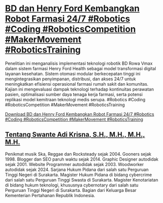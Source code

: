 # [BD dan Henry Ford Kembangkan Robot Farmasi 24/7 #Robotics #Coding #RoboticsCompetition #MakerMovement #RoboticsTraining](https://swanteadikrisna.com/robot/website/4/bd-henry-ford-robot-farmasi-24-7-otomasi-kesehatan/)

Penelitian ini menganalisis implementasi teknologi robotik BD Rowa Vmax dalam sistem farmasi Henry Ford Health sebagai model transformasi digital layanan kesehatan. Sistem otomasi modular berkecepatan tinggi ini mengintegrasikan penyimpanan, distribusi, dan akses 24/7 untuk meningkatkan efisiensi operasional farmasi rumah sakit dan komunitas. Kajian ini mengevaluasi dampak teknologi terhadap kontinuitas perawatan pasien, optimalisasi sumber daya tenaga kerja farmasi, serta potensi replikasi model kemitraan teknologi medis serupa. #Robotics #Coding #RoboticsCompetition #MakerMovement #RoboticsTraining 

[Download BD dan Henry Ford Kembangkan Robot Farmasi 24/7 #Robotics #Coding #RoboticsCompetition #MakerMovement #RoboticsTraining](https://swanteadikrisna.com/robot/website/4/bd-henry-ford-robot-farmasi-24-7-otomasi-kesehatan/)


## [Tentang Swante Adi Krisna, S.H., M.H., M.H., M.H.](https://swanteadikrisna.com/)

Penikmat musik Ska, Reggae dan Rocksteady sejak 2004. Gooners sejak 1998. Blogger dan SEO paruh waktu sejak 2014. Graphic Designer autodidak sejak 2001. Website Programmer autodidak sejak 2003. Woodworker autodidak sejak 2024. Sarjana Hukum Pidana dari salah satu Perguruan Tinggi Negeri di Surakarta. Magister Hukum Pidana di bidang cybercrime dari salah satu Perguruan Tinggi Swasta di Surakarta. Magister Kenotariatan di bidang hukum teknologi, khususnya cybernotary dari salah satu Perguruan Tinggi Negeri di Surakarta. Bagian dari Keluarga Besar Kementerian Pertahanan Republik Indonesia.